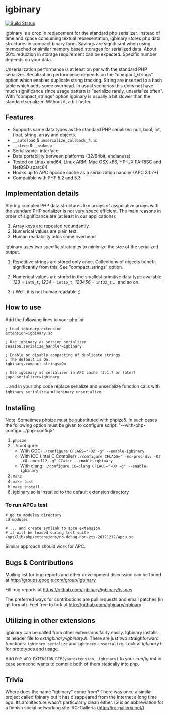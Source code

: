 igbinary
========

[![Build Status](https://travis-ci.org/igbinary/igbinary.svg?branch=master)](https://travis-ci.org/igbinary/igbinary)

Igbinary is a drop in replacement for the standard php serializer. Instead of
time and space consuming textual representation, igbinary stores php data
structures in compact binary form. Savings are significant when using
memcached or similar memory based storages for serialized data. About 50%
reduction in storage requirement can be expected. Specific number depends on
your data.

Unserialization performance is at least on par with the standard PHP serializer.
Serialization performance depends on the "compact_strings" option which enables
duplicate string tracking. String are inserted to a hash table which adds some
overhead. In usual scenarios this does not have much significance since usage
pattern is "serialize rarely, unserialize often". With "compact_strings"
option igbinary is usually a bit slower than the standard serializer. Without
it, a bit faster.

Features
--------

- Supports same data types as the standard PHP serializer: null, bool, int,
  float, string, array and objects.
- `__autoload` & `unserialize_callback_func`
- `__sleep` & `__wakeup`
- Serializable -interface
- Data portability between platforms (32/64bit, endianess)
- Tested on Linux amd64, Linux ARM, Mac OSX x86, HP-UX PA-RISC and NetBSD sparc64
- Hooks up to APC opcode cache as a serialization handler (APC 3.1.7+)
- Compatible with PHP 5.2 and 5.3

Implementation details
----------------------

Storing complex PHP data structures like arrays of associative arrays
with the standard PHP serializer is not very space efficient. The main
reasons in order of significance are (at least in our applications):

1. Array keys are repeated redundantly.
2. Numerical values are plain text.
3. Human readability adds some overhead.

Igbinary uses two specific strategies to minimize the size of the serialized
output.

1. Repetitive strings are stored only once. Collections of objects benefit
   significantly from this. See "compact_strings" option.

2. Numerical values are stored in the smallest primitive data type
   available:
    *123* = `int8_t`,
    *1234* = `int16_t`,
    *123456* = `int32_t`
 ... and so on.

3. ( Well, it is not human readable ;)

How to use
----------

Add the following lines to your php.ini:

    ; Load igbinary extension
    extension=igbinary.so

    ; Use igbinary as session serializer
    session.serialize_handler=igbinary

    ; Enable or disable compacting of duplicate strings
    ; The default is On.
    igbinary.compact_strings=On

    ; Use igbinary as serializer in APC cache (3.1.7 or later)
    ;apc.serializer=igbinary

.. and in your php code replace serialize and unserialize function calls
with `igbinary_serialize` and `igbinary_unserialize`.

Installing
----------

Note:
Sometimes phpize must be substituted with phpize5. In such cases the following
option must be given to configure script: "--with-php-config=.../php-config5"

1. `phpize`
2. `./configure:
    - With GCC: `./configure CFLAGS="-O2 -g" --enable-igbinary`
    - With ICC (Intel C Compiler) `./configure CFLAGS=" -no-prec-div -O3 -xO -unroll2 -g" CC=icc --enable-igbinary`
    - With clang: `./configure CC=clang CFLAGS="-O0 -g" --enable-igbinary`
3. `make`
4. `make test`
5. `make install`
6. igbinary.so is installed to the default extension directory

### To run APCu test

```
# go to modules directory
cd modules

# ... and create symlink to apcu extension
# it will be loaded during test suite
/opt/lib/php/extensions/no-debug-non-zts-20121212/apcu.so
```

Similar approach should work for APC.

Bugs & Contributions
--------------------

Mailing list for bug reports and other development discussion can be found
at http://groups.google.com/group/igbinary

Fill bug reports at
https://github.com/igbinary/igbinary/issues

The preferred ways for contributions are pull requests and email patches
(in git format). Feel free to fork at http://github.com/igbinary/igbinary

Utilizing in other extensions
-----------------------------

Igbinary can be called from other extensions fairly easily. Igbinary installs
its header file to _ext/igbinary/igbinary.h_. There are just two straighforward
functions: `igbinary_serialize` and `igbinary_unserialize`. Look at _igbinary.h_ for
prototypes and usage.

Add `PHP_ADD_EXTENSION_DEP(yourextension, igbinary)` to your _config.m4_ in case
someone wants to compile both of them statically into php.

Trivia
------

Where does the name "igbinary" come from? There was once a similar project
called fbinary but it has disappeared from the Internet a long time ago. Its
architecture wasn't particularly clean either. IG is an abbreviation for a
finnish social networking site IRC-Galleria (http://irc-galleria.net/)


